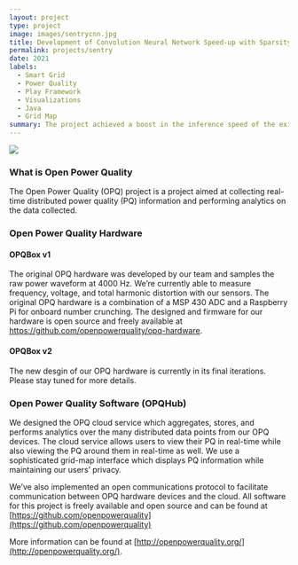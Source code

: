```yaml
---
layout: project
type: project
image: images/sentrycnn.jpg
title: Development of Convolution Neural Network Speed-up with Sparsity (Industry Sponsored Project, in association with Sentry AI, USA)
permalink: projects/sentry
date: 2021
labels:
  - Smart Grid
  - Power Quality
  - Play Framework
  - Visualizations
  - Java
  - Grid Map
summary: The project achieved a boost in the inference speed of the existing YOLOv5 model by pruning and sparsity over the neural nets. The optimal sparsity obtained was 30% for a YOLOv5 with a 3.57% Precision drop and 3.125% Recall drop
---
```


<img class="ui image" src="{{ site.baseurl }}/images/sentrycnn.jpg">

### What is Open Power Quality

The Open Power Quality (OPQ) project is a project aimed at collecting real-time distributed power quality (PQ)
information and performing analytics on the data collected.

### Open Power Quality Hardware

#### OPQBox v1

The original OPQ hardware was developed by our team and samples the raw power waveform at 4000 Hz.
We’re currently able to measure frequency, voltage, and total harmonic distortion with our sensors.
The original OPQ hardware is a combination of a MSP 430 ADC and a Raspberry Pi for onboard number crunching.
The designed and firmware for our hardware is open source and freely available at
 https://github.com/openpowerquality/opq-hardware.

#### OPQBox v2

The new desgin of our OPQ hardware is currently in its final iterations. Please stay tuned for more details.

### Open Power Quality Software (OPQHub)

We designed the OPQ cloud service which aggregates, stores, and performs analytics over the many distributed data points
 from our OPQ devices. The cloud service allows users to view their PQ in real-time while also viewing the PQ around
 them in real-time as well. We use a sophisticated grid-map interface which displays PQ information while maintaining
 our users’ privacy.

We’ve also implemented an open communications protocol to facilitate communication between OPQ hardware devices and the
cloud. All software for this project is freely available and open source and can be found at
 [https://github.com/openpowerquality](https://github.com/openpowerquality)

More information can be found at [http://openpowerquality.org/](http://openpowerquality.org/).

